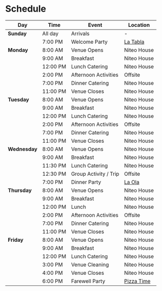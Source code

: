 # Schedule

|   Day        | Time           | Event                         | Location                                               |
|--------------|----------------|-------------------------------|--------------------------------------------------------|
| **Sunday**   | All day        | Arrivals                      | -                                                      |
|              | 7:00 PM        | Welcome Party                 | [La Tabla](https://maps.app.goo.gl/eEKjWybpwmddcgSv9)  |
| **Monday**   | 8:00 AM        | Venue Opens                   | Niteo House                                            |
|              | 9:00 AM        | Breakfast                     | Niteo House                                            |
|              | 12:00 PM       | Lunch Catering                | Niteo House                                            |
|              | 2:00 PM        | Afternoon Activities          | Offsite                                                |
|              | 7:00 PM        | Dinner Catering               | Niteo House                                            |
|              | 11:00 PM       | Venue Closes                  | Niteo House                                            |
| **Tuesday**  | 8:00 AM        | Venue Opens                   | Niteo House                                            |
|              | 9:00 AM        | Breakfast                     | Niteo House                                            |
|              | 12:00 PM       | Lunch Catering                | Niteo House                                            |
|              | 2:00 PM        | Afternoon Activities          | Offsite                                                |
|              | 7:00 PM        | Dinner Catering               | Niteo House                                            |
|              | 11:00 PM       | Venue Closes                  | Niteo House                                            |
|**Wednesday** | 8:00 AM        | Venue Opens                   | Niteo House                                            |
|              | 9:00 AM        | Breakfast                     | Niteo House                                            |
|              | 11:30 PM       | Lunch Catering                | Niteo House                                            |
|              | 12:30 PM        | Group Activity / Trip         | Offsite                                                |
|              | 7:00 PM        | Dinner Party                  | [La Ola](https://maps.app.goo.gl/yxTBkXBpZdaKxZ9s5)    |
| **Thursday** | 8:00 AM        | Venue Opens                   | Niteo House                                            |
|              | 9:00 AM        | Breakfast                     | Niteo House                                            |
|              | 12:00 PM       | Lunch                         | Niteo House                                            |
|              | 2:00 PM        | Afternoon Activities          | Offsite                                                |
|              | 7:00 PM        | Dinner Catering               | Niteo House                                            | 
|              | 11:00 PM       | Venue Closes                  | Niteo House                                            | 
| **Friday**   | 8:00 AM        | Venue Opens                   | Niteo House                                            |
|              | 9:00 AM        | Breakfast                     | Niteo House                                            |
|              | 12:00 PM       | Lunch Catering                | Niteo House                                            |
|              | 3:00 PM        | Venue Cleaning                | Niteo House                                            |
|              | 4:00 PM        | Venue Closes                  | Niteo House                                            |
|              | 6:00 PM        | Farewell Party                | [Pizza Time](https://maps.app.goo.gl/eCo6HebYCdD6aUs49)|
